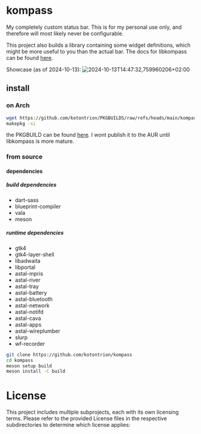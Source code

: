 # kompass

My completely custom status bar. This is for my personal use only, and therefore will most likely never be configurable.

This project also builds a library containing some widget definitions, which might be more useful to you than the actual bar.
The docs for libkompass can be found [here](https://kotontrion.github.io/libkompass).

Showcase (as of 2024-10-13):
![2024-10-13T14:47:32,759960206+02:00](https://github.com/user-attachments/assets/78278e56-4951-4713-9b5e-a2468405be84)


## install

### on Arch
```bash
wget https://github.com/kotontrion/PKGBUILDS/raw/refs/heads/main/kompass-git/PKGBUILD
makepkg -si
```

the PKGBUILD can be found [here](https://github.com/kotontrion/PKGBUILDS/blob/main/kompass-git/PKGBUILD).
I wont publish it to the AUR until libkompass is more mature.

### from source

#### dependencies

##### build dependencies
- dart-sass
- blueprint-compiler
- vala
- meson

##### runtime dependencies
- gtk4
- gtk4-layer-shell
- libadwaita
- libportal
- astal-mpris
- astal-river
- astal-tray
- astal-battery
- astal-bluetooth
- astal-network
- astal-notifd
- astal-cava
- astal-apps
- astal-wireplumber
- slurp
- wf-recorder

```bash
git clone https://github.com/kotontrion/kompass
cd kompass
meson setup build
meson install -C build
```


# License
This project includes multiple subprojects, each with its own licensing terms. Please refer to the provided License files in the respective subdirectories to determine which license applies:

